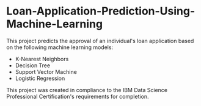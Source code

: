 # Loan-Application-Prediction-Using-Machine-Learning
This project predicts the approval of an individual's loan application based on the following machine learning models:
* K-Nearest Neighbors
* Decision Tree
* Support Vector Machine
* Logistic Regression

This project was created in compliance to the IBM Data Science Professional Certification's requirements for completion.
